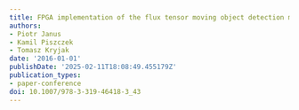 ```yaml
---
title: FPGA implementation of the flux tensor moving object detection method
authors:
- Piotr Janus
- Kamil Piszczek
- Tomasz Kryjak
date: '2016-01-01'
publishDate: '2025-02-11T18:08:49.455179Z'
publication_types:
- paper-conference
doi: 10.1007/978-3-319-46418-3_43
---
```


